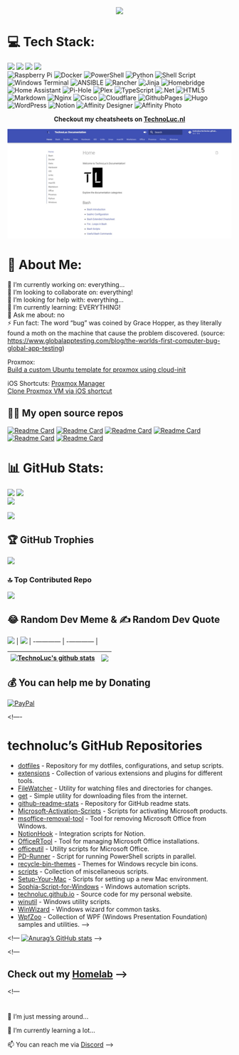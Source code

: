 <!-- ## 👋 Hi, I’m @TechnoLuc -->

<p align="center">
  <a href="[https://skillicons.dev](https://github.com/Jurredr/github-widgetbox)">
    <img src="https://github-widgetbox.vercel.app/api/profile?username=technoluc&data=followers,repositories,stars,commits" />
  </a>
</p>

# 💻 Tech Stack:
<img src="https://img.shields.io/badge/proxmox-%23E57000.svg?&style=for-the-badge&logo=proxmox&logoColor=white" /> <img src="https://img.shields.io/badge/macos-%23000000.svg?&style=for-the-badge&logo=macos&logoColor=white" /> <img src="https://img.shields.io/badge/windows-%230078D6.svg?&style=for-the-badge&logo=windows&logoColor=white" /> <img src="https://img.shields.io/badge/linux-%23FCC624.svg?&style=for-the-badge&logo=linux&logoColor=black" />  	
![Raspberry Pi](https://img.shields.io/badge/-RaspberryPi-C51A4A?style=for-the-badge&logo=Raspberry-Pi) 
![Docker](https://img.shields.io/badge/docker-%230db7ed.svg?style=for-the-badge&logo=docker&logoColor=white) 
![PowerShell](https://img.shields.io/badge/PowerShell-%235391FE.svg?style=for-the-badge&logo=powershell&logoColor=white) 
![Python](https://img.shields.io/badge/python-3670A0?style=for-the-badge&logo=python&logoColor=ffdd54) 
![Shell Script](https://img.shields.io/badge/shell_script-%23121011.svg?style=for-the-badge&logo=gnu-bash&logoColor=white) 
![Windows Terminal](https://img.shields.io/badge/Windows%20Terminal-%234D4D4D.svg?style=for-the-badge&logo=windows-terminal&logoColor=white) 
![ANSIBLE](https://img.shields.io/badge/ansible-%231A1918.svg?style=for-the-badge&logo=ansible&logoColor=white) 
![Rancher](https://img.shields.io/badge/rancher-%230075A8.svg?style=for-the-badge&logo=rancher&logoColor=white) 
![Jinja](https://img.shields.io/badge/jinja-white.svg?style=for-the-badge&logo=jinja&logoColor=black) 
![Homebridge](https://img.shields.io/badge/homebridge-%23491F59.svg?style=for-the-badge&logo=homebridge&logoColor=white) 
![Home Assistant](https://img.shields.io/badge/home%20assistant-%2341BDF5.svg?style=for-the-badge&logo=home-assistant&logoColor=white) 
![Pi-Hole](https://img.shields.io/badge/pihole-%2396060C.svg?style=for-the-badge&logo=pi-hole&logoColor=white) 
![Plex](https://img.shields.io/badge/plex-%23E5A00D.svg?style=for-the-badge&logo=plex&logoColor=white) 
![TypeScript](https://img.shields.io/badge/typescript-%23007ACC.svg?style=for-the-badge&logo=typescript&logoColor=white) 
![.Net](https://img.shields.io/badge/.NET-5C2D91?style=for-the-badge&logo=.net&logoColor=white) 
![HTML5](https://img.shields.io/badge/html5-%23E34F26.svg?style=for-the-badge&logo=html5&logoColor=white) 
![Markdown](https://img.shields.io/badge/markdown-%23000000.svg?style=for-the-badge&logo=markdown&logoColor=white) 
![Nginx](https://img.shields.io/badge/nginx-%23009639.svg?style=for-the-badge&logo=nginx&logoColor=white) 
![Cisco](https://img.shields.io/badge/cisco-%23049fd9.svg?style=for-the-badge&logo=cisco&logoColor=black) 
![Cloudflare](https://img.shields.io/badge/Cloudflare-F38020?style=for-the-badge&logo=Cloudflare&logoColor=white) 
![GithubPages](https://img.shields.io/badge/github%20pages-121013?style=for-the-badge&logo=github&logoColor=white) 
![Hugo](https://img.shields.io/badge/Hugo-black.svg?style=for-the-badge&logo=Hugo) 
![WordPress](https://img.shields.io/badge/WordPress-%23117AC9.svg?style=for-the-badge&logo=WordPress&logoColor=white) 
![Notion](https://img.shields.io/badge/Notion-%23000000.svg?style=for-the-badge&logo=notion&logoColor=white) 
![Affinity Designer](https://img.shields.io/badge/affinity%20designer-%231B72BE.svg?style=for-the-badge&logo=affinity-designer&logoColor=white) 
![Affinity Photo](https://img.shields.io/badge/affinity%20photo-%237E4DD2.svg?style=for-the-badge&logo=affinity-photo&logoColor=white) 
 <br>
<p align="center">
  <strong>
    Checkout my cheatsheets on
    <a href="https://technoluc.nl/">TechnoLuc.nl</a>
  </strong>
</p>

<p align="center">
  <a href="https://technoluc.github.io">
    <img src="https://raw.githubusercontent.com/technoluc/technoluc/main/assets/tl_gh_io.jpg" width="700" />
  </a>
</p>

# 💫 About Me:
🔭 I’m currently working on: everything...<br>👯 I’m looking to collaborate on: everything!<br>🤝 I’m looking for help with: everything...<br>🌱 I’m currently learning: EVERYTHING!<br>💬 Ask me about: no<br>⚡ Fun fact: The word “bug” was coined by Grace Hopper, as they literally found a moth on the machine that cause the problem discovered. (source: https://www.globalapptesting.com/blog/the-worlds-first-computer-bug-global-app-testing)<br>

Proxmox: <br>
[Build a custom Ubuntu template for proxmox using cloud-init](proxmox/README.md) 

iOS Shortcuts:
[Proxmox Manager](https://www.icloud.com/shortcuts/216466a5361d475090f787211297767e) <br>
[Clone Proxmox VM via iOS shortcut](https://www.icloud.com/shortcuts/afc4686b36cf41b5bc62e10215a351bc)


<!-- 
<p align="center">
  <a href="https://skillicons.dev">
    <img src="https://skillicons.dev/icons?i=bash,cloudflare,docker,git,github,jenkins,linux,md,nginx,powershell,py,raspberrypi,stackoverflow,vscode" />
  </a>
</p>
-->

## 🧑‍💻 My open source repos

[![Readme Card](https://github-readme-stats.vercel.app/api/pin/?username=technoluc&repo=technoluc.github.io&theme=buefy)](https://github.com/technoluc/technoluc.github.io.git)
[![Readme Card](https://github-readme-stats.vercel.app/api/pin/?username=technoluc&repo=dotfiles&theme=buefy)](https://github.com/technoluc/dotfiles.git)
[![Readme Card](https://github-readme-stats.vercel.app/api/pin/?username=technoluc&repo=get&theme=buefy)](https://github.com/technoluc/get.git)
[![Readme Card](https://github-readme-stats.vercel.app/api/pin/?username=technoluc&repo=officeutil&theme=buefy)](https://github.com/technoluc/officeutil.git)
[![Readme Card](https://github-readme-stats.vercel.app/api/pin/?username=technoluc&repo=recycle-bin-themes&theme=buefy)](https://github.com/technoluc/recycle-bin-themes.git)
[![Readme Card](https://github-readme-stats.vercel.app/api/pin/?username=technoluc&repo=winutil&theme=buefy)](https://github.com/technoluc/winutil.git)


# 📊 GitHub Stats:
![](https://github-readme-stats.vercel.app/api?username=technoluc&theme=swift&hide_border=false&include_all_commits=false&count_private=false)
![](https://github-readme-streak-stats.herokuapp.com/?user=technoluc&theme=swift&hide_border=false)<br/>
![](https://github-readme-stats.vercel.app/api/top-langs/?username=technoluc&theme=swift&hide_border=false&include_all_commits=false&count_private=false&layout=compact)

[![](https://visitcount.itsvg.in/api?id=technoluc&icon=5&color=6)](https://visitcount.itsvg.in)

## 🏆 GitHub Trophies
![](https://github-profile-trophy.vercel.app/?username=technoluc&theme=radical&no-frame=false&no-bg=true&margin-w=4)

### 🔝 Top Contributed Repo
![](https://github-contributor-stats.vercel.app/api?username=technoluc&limit=5&theme=tokyonight&combine_all_yearly_contributions=true)

## 😂 Random Dev Meme & ✍️ Random Dev Quote
<img src='https://randommeme-five.vercel.app/' style="height: 400px;"/> | ![](https://quotes-github-readme.vercel.app/api?type=vertical&theme=radical)
| -———— | -———— |


| <a href="https://github.com/technoluc/github-readme-stats"><img align="center" src="https://github-readme-stats.vercel.app/api?username=technoluc&show_icons=true&include_all_commits=true&theme=buefy&hide_border=true&count_private=true" alt="TechnoLuc's github stats" /></a> | <a href="https://github.com/technoluc/github-readme-stats"><img align="center" src="https://github-readme-stats.vercel.app/api/top-langs/?username=technoluc&langs_count=9&layout=compact&theme=buefy&hide_border=true" /></a> |
| ------------- | ------------- |


## 💰 You can help me by Donating
[![PayPal](https://img.shields.io/badge/PayPal-00457C?style=for-the-badge&logo=paypal&logoColor=white)](https://paypal.me/LucKurstjens) 

<!—-
# technoluc’s GitHub Repositories
- [dotfiles](https://github.com/technoluc/dotfiles) - Repository for my dotfiles, configurations, and setup scripts.
- [extensions](https://github.com/technoluc/extensions) - Collection of various extensions and plugins for different tools.
- [FileWatcher](https://github.com/technoluc/FileWatcher) - Utility for watching files and directories for changes.
- [get](https://github.com/technoluc/get) - Simple utility for downloading files from the internet.
- [github-readme-stats](https://github.com/technoluc/github-readme-stats) - Repository for GitHub readme stats.
- [Microsoft-Activation-Scripts](https://github.com/technoluc/Microsoft-Activation-Scripts) - Scripts for activating Microsoft products.
- [msoffice-removal-tool](https://github.com/technoluc/msoffice-removal-tool) - Tool for removing Microsoft Office from Windows.
- [NotionHook](https://github.com/technoluc/NotionHook) - Integration scripts for Notion.
- [OfficeRTool](https://github.com/technoluc/OfficeRTool) - Tool for managing Microsoft Office installations.
- [officeutil](https://github.com/technoluc/officeutil) - Utility scripts for Microsoft Office.
- [PD-Runner](https://github.com/technoluc/PD-Runner) - Script for running PowerShell scripts in parallel.
- [recycle-bin-themes](https://github.com/technoluc/recycle-bin-themes) - Themes for Windows recycle bin icons.
- [scripts](https://github.com/technoluc/scripts) - Collection of miscellaneous scripts.
- [Setup-Your-Mac](https://github.com/technoluc/Setup-Your-Mac) - Scripts for setting up a new Mac environment.
- [Sophia-Script-for-Windows](https://github.com/technoluc/Sophia-Script-for-Windows) - Windows automation scripts.
- [technoluc.github.io](https://github.com/technoluc/technoluc.github.io) - Source code for my personal website.
- [winutil](https://github.com/technoluc/winutil) - Windows utility scripts.
- [WinWizard](https://github.com/technoluc/WinWizard) - Windows wizard for common tasks.
- [WpfZoo](https://github.com/technoluc/WpfZoo) - Collection of WPF (Windows Presentation Foundation) samples and utilities.
-—>

<!— 
[![Anurag’s GitHub stats](https://github-readme-stats.vercel.app/api?username=technoluc)](https://github.com/anuraghazra/github-readme-stats) —>

<!—
## Check out my [Homelab](https://github.com/technoluc/homelab.git) —>

<!—
#
👀 I’m just messing around...

🌱 I’m currently learning a lot...

📫 You can reach me via [Discord](https://discord.gg/kvvndsWGmT) —>

<!-- Proudly created with GPRM ( https://gprm.itsvg.in ) -->
